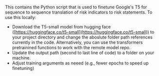 This contains the Python script that is used to finetune Google's T5 for sequence to sequence translation of risk indicators to risk statements. 
To use this locally:
* Download the T5-small model from hugging face ([https://huggingface.co/t5-small](https://huggingface.co/t5-small)) to your project directory and change the aboslute folder path references currently in the code. Alternatively, you can use the transformers pretrainined functions to work with the remote model repo. 
* Update the output path (second to last line of code) to a folder on your machine.
* Adjust training arguments as neeed (e.g., fewer epochs to speed up finetuning)

